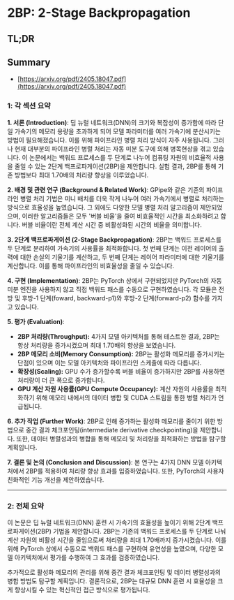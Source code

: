 # 2BP: 2-Stage Backpropagation
## TL;DR
## Summary
- [https://arxiv.org/pdf/2405.18047.pdf](https://arxiv.org/pdf/2405.18047.pdf)

### 1: 각 섹션 요약

**1. 서론 (Introduction)**:
딥 뉴럴 네트워크(DNN)의 크기와 복잡성이 증가함에 따라 단일 가속기의 메모리 용량을 초과하게 되어 모델 파라미터를 여러 가속기에 분산시키는 방법이 필요해졌습니다. 이를 위해 파이프라인 병렬 처리 방식이 자주 사용됩니다. 그러나 현재 대부분의 파이프라인 병렬 처리는 자동 미분 도구에 의해 병목현상을 겪고 있습니다. 이 논문에서는 백워드 프로세스를 두 단계로 나누어 컴퓨팅 자원의 비효율적 사용을 줄일 수 있는 2단계 백프로파게이션(2BP)을 제안합니다. 실험 결과, 2BP를 통해 기존 방법보다 최대 1.70배의 처리량 향상을 이루었습니다.

**2. 배경 및 관련 연구 (Background & Related Work)**:
GPipe와 같은 기존의 파이프라인 병렬 처리 기법은 미니 배치를 더욱 작게 나누어 여러 가속기에서 병렬로 처리하는 방식으로 효율성을 높였습니다. 그 외에도 다양한 모델 병렬 처리 알고리즘이 제안되었으며, 이러한 알고리즘들은 모두 '버블 비율'을 줄여 비효율적인 시간을 최소화하려고 합니다. 버블 비율이란 전체 계산 시간 중 비활성화된 시간의 비율을 의미합니다.

**3. 2단계 백프로파게이션 (2-Stage Backpropagation)**:
2BP는 백워드 프로세스를 두 단계로 분리하여 가속기의 사용률을 최적화합니다. 첫 번째 단계는 이전 레이어의 출력에 대한 손실의 기울기를 계산하고, 두 번째 단계는 레이어 파라미터에 대한 기울기를 계산합니다. 이를 통해 파이프라인의 비효율성을 줄일 수 있습니다. 

**4. 구현 (Implementation)**:
2BP는 PyTorch 상에서 구현되었지만 PyTorch의 자동 미분 엔진을 사용하지 않고 직접 백워드 패스를 수동으로 구현하였습니다. 각 모듈은 전방 및 후방-1 단계(foward, backward-p1)와 후방-2 단계(forward-p2) 함수를 가지고 있습니다.

**5. 평가 (Evaluation)**:
- **2BP 처리량(Throughput):** 4가지 모델 아키텍처를 통해 테스트한 결과, 2BP는 항상 처리량을 증가시켰으며 최대 1.70배의 향상을 보였습니다.
- **2BP 메모리 소비(Memory Consumption):** 2BP는 활성화 메모리를 증가시키는 단점이 있으며 이는 모델 아키텍처와 파이프라인 스케줄에 따라 다릅니다.
- **확장성(Scaling):** GPU 수가 증가할수록 버블 비율이 증가하지만 2BP를 사용하면 처리량이 더 큰 폭으로 증가합니다.
- **GPU 계산 자원 사용률(GPU Compute Occupancy):** 계산 자원의 사용률을 최적화하기 위해 메모리 내에서의 데이터 병합 및 CUDA 스트림을 통한 병렬 처리가 언급됩니다.

**6. 추가 작업 (Further Work)**:
2BP로 인해 증가하는 활성화 메모리를 줄이기 위한 방법으로 중간 결과 체크포인팅(intermediate derivative checkpointing)을 제안합니다. 또한, 데이터 병렬성과의 병합을 통해 메모리 및 처리량을 최적화하는 방법을 탐구할 계획입니다.

**7. 결론 및 논의 (Conclusion and Discussion)**:
본 연구는 4가지 DNN 모델 아키텍처에서 2BP를 적용하여 처리량 향상 효과를 입증하였습니다. 또한, PyTorch의 사용자 친화적인 기능 개선을 제안하였습니다.

---

### 2: 전체 요약

이 논문은 딥 뉴럴 네트워크(DNN) 훈련 시 가속기의 효율성을 높이기 위해 2단계 백프로파게이션(2BP) 기법을 제안합니다. 2BP는 기존의 백워드 프로세스를 두 단계로 나눠 계산 자원의 비활성 시간을 줄임으로써 처리량을 최대 1.70배까지 증가시켰습니다. 이를 위해 PyTorch 상에서 수동으로 백워드 패스를 구현하여 유연성을 높였으며, 다양한 모델 아키텍처에서 평가를 수행하여 그 효과를 검증하였습니다. 

추가적으로 활성화 메모리의 관리를 위해 중간 결과 체크포인팅 및 데이터 병렬성과의 병합 방법도 탐구할 계획입니다. 결론적으로, 2BP는 대규모 DNN 훈련 시 효율성을 크게 향상시킬 수 있는 혁신적인 접근 방식으로 평가됩니다.

